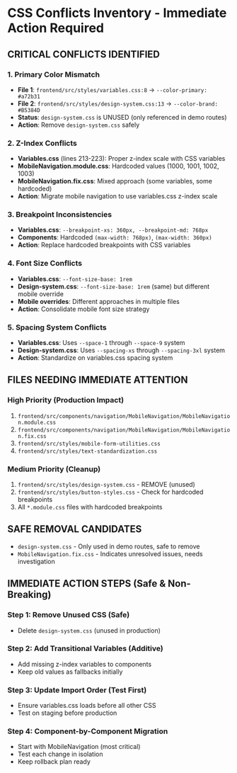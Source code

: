 # CSS Conflicts Inventory - Immediate Action Required

## CRITICAL CONFLICTS IDENTIFIED

### 1. Primary Color Mismatch
- **File 1**: `frontend/src/styles/variables.css:8` → `--color-primary: #a72b31`
- **File 2**: `frontend/src/styles/design-system.css:13` → `--color-brand: #B5384D` 
- **Status**: `design-system.css` is UNUSED (only referenced in demo routes)
- **Action**: Remove `design-system.css` safely

### 2. Z-Index Conflicts
- **Variables.css** (lines 213-223): Proper z-index scale with CSS variables
- **MobileNavigation.module.css**: Hardcoded values (1000, 1001, 1002, 1003)
- **MobileNavigation.fix.css**: Mixed approach (some variables, some hardcoded)
- **Action**: Migrate mobile navigation to use variables.css z-index scale

### 3. Breakpoint Inconsistencies
- **Variables.css**: `--breakpoint-xs: 360px, --breakpoint-md: 768px`
- **Components**: Hardcoded `(max-width: 768px)`, `(max-width: 360px)`
- **Action**: Replace hardcoded breakpoints with CSS variables

### 4. Font Size Conflicts
- **Variables.css**: `--font-size-base: 1rem`
- **Design-system.css**: `--font-size-base: 1rem` (same) but different mobile override
- **Mobile overrides**: Different approaches in multiple files
- **Action**: Consolidate mobile font size strategy

### 5. Spacing System Conflicts
- **Variables.css**: Uses `--space-1` through `--space-9` system
- **Design-system.css**: Uses `--spacing-xs` through `--spacing-3xl` system
- **Action**: Standardize on variables.css spacing system

## FILES NEEDING IMMEDIATE ATTENTION

### High Priority (Production Impact)
1. `frontend/src/components/navigation/MobileNavigation/MobileNavigation.module.css`
2. `frontend/src/components/navigation/MobileNavigation/MobileNavigation.fix.css` 
3. `frontend/src/styles/mobile-form-utilities.css`
4. `frontend/src/styles/text-standardization.css`

### Medium Priority (Cleanup)
1. `frontend/src/styles/design-system.css` - REMOVE (unused)
2. `frontend/src/styles/button-styles.css` - Check for hardcoded breakpoints
3. All `*.module.css` files with hardcoded breakpoints

## SAFE REMOVAL CANDIDATES
- `design-system.css` - Only used in demo routes, safe to remove
- `MobileNavigation.fix.css` - Indicates unresolved issues, needs investigation

## IMMEDIATE ACTION STEPS (Safe & Non-Breaking)

### Step 1: Remove Unused CSS (Safe)
- Delete `design-system.css` (unused in production)

### Step 2: Add Transitional Variables (Additive)
- Add missing z-index variables to components
- Keep old values as fallbacks initially

### Step 3: Update Import Order (Test First)
- Ensure variables.css loads before all other CSS
- Test on staging before production

### Step 4: Component-by-Component Migration
- Start with MobileNavigation (most critical)
- Test each change in isolation
- Keep rollback plan ready